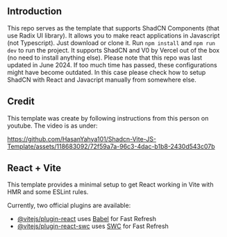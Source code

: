 ## Introduction

This repo serves as the template that supports ShadCN Components (that use Radix UI library). It allows you to make react applications in Javascript (not Typescript). Just download or clone it. Run `npm install` and `npm run dev` to run the project. It supports ShadCN and V0 by Vercel out of the box (no need to install anything else). Please note that this repo was last updated in June 2024. If too much time has passed, these configurations might have become outdated. In this case please check how to setup ShadCN with React and Javacript manually from somewhere else.

## Credit

This template was create by following instructions from this person on youtube. The video is as under:

https://github.com/HasanYahya101/Shadcn-Vite-JS-Template/assets/118683092/72f59a7a-96c3-4dac-b1b8-2430d543c07b

## React + Vite

This template provides a minimal setup to get React working in Vite with HMR and some ESLint rules.

Currently, two official plugins are available:

- [@vitejs/plugin-react](https://github.com/vitejs/vite-plugin-react/blob/main/packages/plugin-react/README.md) uses [Babel](https://babeljs.io/) for Fast Refresh
- [@vitejs/plugin-react-swc](https://github.com/vitejs/vite-plugin-react-swc) uses [SWC](https://swc.rs/) for Fast Refresh
